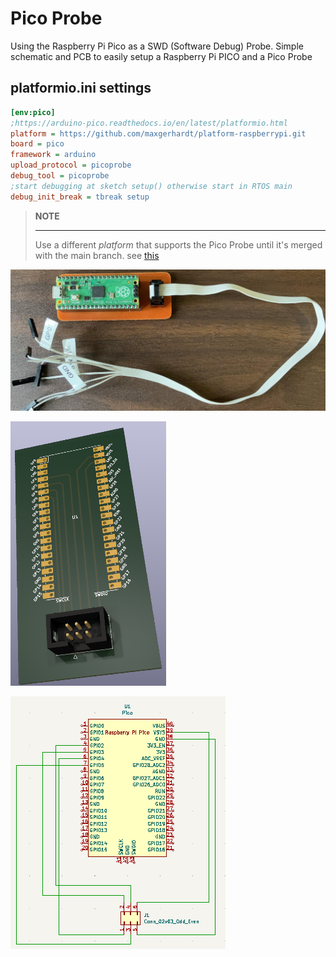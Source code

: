 # Pico Probe 
Using the Raspberry Pi Pico as a SWD (Software Debug) Probe.  Simple schematic and PCB to easily setup a Raspberry Pi PICO and a Pico Probe

## platformio.ini settings 
```ini
[env:pico]
;https://arduino-pico.readthedocs.io/en/latest/platformio.html
platform = https://github.com/maxgerhardt/platform-raspberrypi.git
board = pico
framework = arduino
upload_protocol = picoprobe
debug_tool = picoprobe
;start debugging at sketch setup() otherwise start in RTOS main
debug_init_break = tbreak setup 
```
> **NOTE** 
> ___
> Use a different *platform* that supports the Pico Probe until it's merged with the main branch. see [this](https://arduino-pico.readthedocs.io/en/latest/platformio.html)

![finished board](content\finishedproduct.jpg)

![PCB](content\3dview.png)

![Schematic](content\schematic.png)
